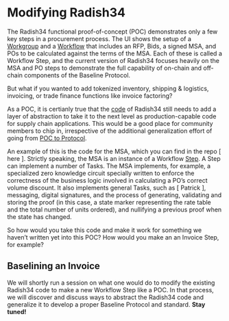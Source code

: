 # Modifying Radish34

The Radish34 functional proof-of-concept \(POC\) demonstrates only a few key steps in a procurement process. The UI shows the setup of a [Workgroup](../basics/glossary.md#workgroup) and a [Workflow](../basics/glossary.md#workflow) that includes an RFP, Bids, a signed MSA, and POs to be calculated against the terms of the MSA. Each of these is called a Workflow Step, and the current version of Radish34 focuses heavily on the MSA and PO steps to demonstrate the full capability of on-chain and off-chain components of the Baseline Protocol.

But what if you wanted to add tokenized inventory, shipping & logistics, invoicing, or trade finance functions like invoice factoring?

As a POC, it is certianly true that the [code](https://github.com/ethereum-oasis/baseline) of Radish34 still needs to add a layer of abstraction to take it to the next level as production-capable code for supply chain applications. This would be a good place for community members to chip in, irrespective of the additional generalization effort of going from [POC to Protocol](poc-to-protocol.md).

An example of this is the code for the MSA, which you can find in the repo \[ here \]. Strictly speaking, the MSA is an instance of a Workflow [Step](../basics/glossary.md#step). A Step can implement a number of Tasks. The MSA implements, for example, a specialized zero knowledge circuit specially written to enforce the correctness of the business logic involved in calculating a PO’s correct volume discount. It also implements general Tasks, such as \[ Patrick \], messaging, digital signatures, and the process of generating, validating and storing the proof \(in this case, a state marker representing the rate table and the total number of units ordered\), and nullifying a previous proof when the state has changed.

So how would you take this code and make it work for something we haven’t written yet into this POC? How would you make an an Invoice Step, for example?

## Baselining an Invoice

We will shortly run a session on what one would do to modify the existing Radish34 code to make a new Workflow Step like a POC.  In that process, we will discover and discuss ways to abstract the Radish34 code and generalize it to develop a proper Baseline Protocol and standard.  **Stay tuned!**

